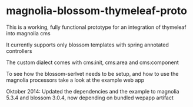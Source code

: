 magnolia-blossom-thymeleaf-proto
================================

This is a working, fully functional prototype for an integration of thymeleaf into magnolia cms

It currently supports only blossom templates with spring annotated controllers

The custom dialect comes with cms:init, cms:area and cms:component

To see how the blossom-serlvet needs to be setup, and how to use the magnolia processors take a look at the example web app


Oktober 2014: Updated the dependencies and the example to magnolia 5.3.4 and blossom 3.0.4, now depending on bundled wepapp artifact

